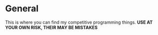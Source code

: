 # General
This is where you can find my competitive programming things. **USE AT YOUR OWN RISK, THEIR MAY BE MISTAKES**
